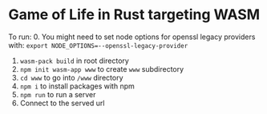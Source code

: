 # Game of Life in Rust targeting WASM

To run:
0. You might need to set node options for openssl legacy providers with:
`export NODE_OPTIONS=--openssl-legacy-provider`
1. `wasm-pack build` in root directory
2. `npm init wasm-app www` to create `www` subdirectory
2. `cd www` to go into `/www` directory
3. `npm i` to install packages with npm
4. `npm run` to run a server
5. Connect to the served url